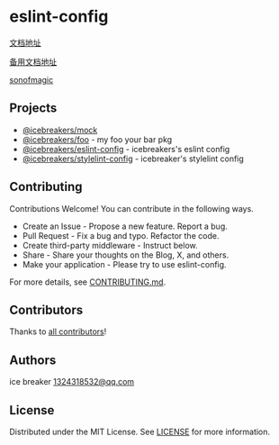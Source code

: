 # eslint-config

[文档地址](https://eslint.icebreaker.top)

[备用文档地址](https://ice-eslint.netlify.app)

[sonofmagic](https://github.com/sonofmagic)

## Projects

- [@icebreakers/mock](apps/mock)
- [@icebreakers/foo](packages/foo) - my foo your bar pkg
- [@icebreakers/eslint-config](packages/icebreaker) - icebreakers's eslint config
- [@icebreakers/stylelint-config](packages/stylelint) - icebreaker's stylelint config

## Contributing

Contributions Welcome! You can contribute in the following ways.

- Create an Issue - Propose a new feature. Report a bug.
- Pull Request - Fix a bug and typo. Refactor the code.
- Create third-party middleware - Instruct below.
- Share - Share your thoughts on the Blog, X, and others.
- Make your application - Please try to use eslint-config.

For more details, see [CONTRIBUTING.md](CONTRIBUTING.md).

## Contributors

Thanks to [all contributors](https://github.com/sonofmagic/eslint-config/graphs/contributors)!

## Authors

ice breaker <1324318532@qq.com>

## License

Distributed under the MIT License. See [LICENSE](LICENSE) for more information.
